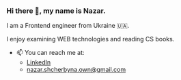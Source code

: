 ### Hi there 👋, my name is Nazar.

I am a Frontend engineer from Ukraine 🇺🇦.

I enjoy examining WEB technologies and reading CS books.

- 📫 You can reach me at:
  * [LinkedIn](https://www.linkedin.com/in/nazar-shcherbyna/)
  * nazar.shcherbyna.own@gmail.com

<!--
Here are some ideas to get you started:

- 🔭 I’m currently working on ...
- 🌱 I’m currently learning ...
- 👯 I’m looking to collaborate on ...
- 🤔 I’m looking for help with ...
- 💬 Ask me about ...
...
- 😄 Pronouns: ...
- ⚡ Fun fact: ...
-->
